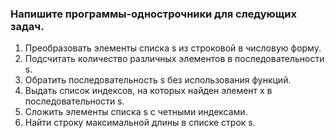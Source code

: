### Напишите программы-однострочники для следующих задач.

1. Преобразовать элементы списка s из строковой в числовую форму.
2. Подсчитать количество различных элементов в последовательности s.
3. Обратить последовательность s без использования функций.
4. Выдать список индексов, на которых найден элемент x в последовательности s.
5. Сложить элементы списка s с четными индексами.
6. Найти строку максимальной длины в списке строк s.
